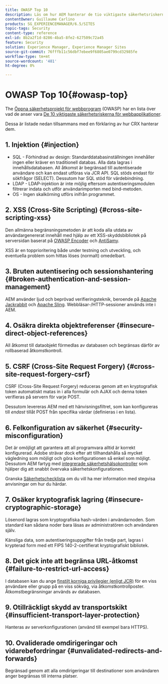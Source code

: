 ```yaml
---
title: OWASP Top 10
description: Läs om hur AEM hanterar de tio viktigaste säkerhetsriskerna i OWASP.
contentOwner: Guillaume Carlino
products: SG_EXPERIENCEMANAGER/6.5/SITES
topic-tags: Security
content-type: reference
exl-id: 8b2a2f1d-8286-4ba5-8fe2-627509c72a45
feature: Security
solution: Experience Manager, Experience Manager Sites
source-git-commit: 76fffb11c56dbf7ebee9f6805ae0799cd32985fe
workflow-type: tm+mt
source-wordcount: '481'
ht-degree: 0%

---
```


# OWASP Top 10{#owasp-top}

The [Öppna säkerhetsprojekt för webbprogram](https://owasp.org/) (OWASP) har en lista över vad de anser vara [De 10 viktigaste säkerhetsriskerna för webbapplikationer](https://owasp.org/www-project-top-ten/).

Dessa är listade nedan tillsammans med en förklaring av hur CRX hanterar dem.

## 1. Injektion {#injection}

* SQL - Förhindrad av design: Standarddatabasinställningen innehåller ingen eller kräver en traditionell databas. Alla data lagras i innehållsdatabasen. All åtkomst är begränsad till autentiserade användare och kan endast utföras via JCR API. SQL stöds endast för sökfrågor (SELECT). Dessutom har SQL stöd för värdebindning.
* LDAP - LDAP-injektion är inte möjlig eftersom autentiseringsmodulen filtrerar indata och utför användarimporten med bind-metoden.
* OS - Ingen skalkörning utförs inifrån programmet.

## 2. XSS (Cross-Site Scripting) {#cross-site-scripting-xss}

Den allmänna begränsningsmetoden är att koda alla utdata av användargenererat innehåll med hjälp av ett XSS-skyddsbibliotek på serversidan baserat på [OWASP Encoder](https://owasp.org/www-project-java-encoder/) och [AntiSamy](https://wiki.owasp.org/index.php/Category:OWASP_AntiSamy_Project).

XSS är en topprioritering både under testning och utveckling, och eventuella problem som hittas löses (normalt) omedelbart.

## 3. Bruten autentisering och sessionshantering {#broken-authentication-and-session-management}

AEM använder ljud och beprövad verifieringsteknik, beroende på [Apache Jackrabbit](https://jackrabbit.apache.org/jcr/index.html) och [Apache Sling](https://sling.apache.org/). Webbläsar-/HTTP-sessioner används inte i AEM.

## 4. Osäkra direkta objektreferenser {#insecure-direct-object-references}

All åtkomst till dataobjekt förmedlas av databasen och begränsas därför av rollbaserad åtkomstkontroll.

## 5. CSRF (Cross-Site Request Forgery) {#cross-site-request-forgery-csrf}

CSRF (Cross-Site Request Forgery) reduceras genom att en kryptografisk token automatiskt matas in i alla formulär och AJAX och denna token verifieras på servern för varje POST.

Dessutom levereras AEM med ett hänvisningsfiltret, som kan konfigureras till *endast* tillåt POST från specifika värdar (definieras i en lista).

## 6. Felkonfiguration av säkerhet {#security-misconfiguration}

Det är omöjligt att garantera att all programvara alltid är korrekt konfigurerad. Adobe strävar dock efter att tillhandahålla så mycket vägledning som möjligt och göra konfigurationen så enkel som möjligt. Dessutom AEM fartyg med [integrerade säkerhetshälsokontroller](/help/sites-administering/operations-dashboard.md) som hjälper dig att snabbt övervaka säkerhetskonfigurationen.

Granska [Säkerhetschecklista](/help/sites-administering/security-checklist.md) om du vill ha mer information med stegvisa anvisningar om hur du härdar.

## 7. Osäker kryptografisk lagring {#insecure-cryptographic-storage}

Lösenord lagras som kryptografiska hash-värden i användarnoden. Som standard kan sådana noder bara läsas av administratören och användaren själv.

Känsliga data, som autentiseringsuppgifter från tredje part, lagras i krypterad form med ett FIPS 140-2-certifierat kryptografiskt bibliotek.

## 8. Det gick inte att begränsa URL-åtkomst {#failure-to-restrict-url-access}

I databasen kan du ange [finstilt korniga privilegier (enligt JCR)](https://developer.adobe.com/experience-manager/reference-materials/spec/jcr/2.0/16_Access_Control_Management.html) för en viss användare eller grupp på en viss sökväg, via åtkomstkontrollposter. Åtkomstbegränsningar används av databasen.

## 9. Otillräckligt skydd av transportskikt {#insufficient-transport-layer-protection}

Hanteras av serverkonfigurationen (använd till exempel bara HTTPS).

## 10. Ovaliderade omdirigeringar och vidarebefordringar {#unvalidated-redirects-and-forwards}

Begränsad genom att alla omdirigeringar till destinationer som användaren anger begränsas till interna platser.
